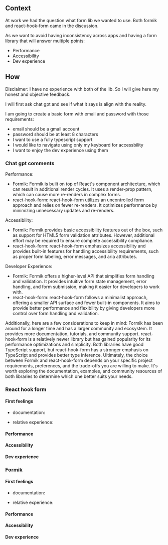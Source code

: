 ## Context

At work we had the question what form lib we wanted to use. Both formik and react-hook-form came in the discussion.

As we want to avoid having inconsistency across apps and having a form library that will answer multiple points:

- Performance
- Accessibility
- Dev experience

## How

Disclaimer: I have no experience with both of the lib. So I will give here my honest and objective feedback.

I will first ask chat gpt and see if what it says is align with the reality.

I am going to create a basic form with email and password with those requirements:

- email should be a gmail account
- password should be at least 8 characters
- I want to use a fully typescript support
- I would like to navigate using only my keyboard for accessbility
- I want to enjoy the dev experience using them

### Chat gpt comments

Performance:

- Formik: Formik is built on top of React's component architecture, which can result in additional render cycles. It uses a render-prop pattern, which can cause more re-renders in complex forms.
- react-hook-form: react-hook-form utilizes an uncontrolled form approach and relies on fewer re-renders. It optimizes performance by minimizing unnecessary updates and re-renders.

Accessibility:

- Formik: Formik provides basic accessibility features out of the box, such as support for HTML5 form validation attributes. However, additional effort may be required to ensure complete accessibility compliance.
- react-hook-form: react-hook-form emphasizes accessibility and provides built-in features for handling accessibility requirements, such as proper form labeling, error messages, and aria attributes.

Developer Experience:

- Formik: Formik offers a higher-level API that simplifies form handling and validation. It provides intuitive form state management, error handling, and form submission, making it easier for developers to work with.
- react-hook-form: react-hook-form follows a minimalist approach, offering a smaller API surface and fewer built-in components. It aims to provide better performance and flexibility by giving developers more control over form handling and validation.

Additionally, here are a few considerations to keep in mind:
Formik has been around for a longer time and has a larger community and ecosystem. It provides more documentation, tutorials, and community support.
react-hook-form is a relatively newer library but has gained popularity for its performance optimizations and simplicity.
Both libraries have good TypeScript support, but react-hook-form has a stronger emphasis on TypeScript and provides better type inference.
Ultimately, the choice between Formik and react-hook-form depends on your specific project requirements, preferences, and the trade-offs you are willing to make. It's worth exploring the documentation, examples, and community resources of both libraries to determine which one better suits your needs.

### React hook form

#### First feelings

- documentation:

- relative experience:

#### Performance

#### Accessibility

#### Dev experience

### Formik

#### First feelings

- documentation:

- relative experience:

#### Performance

#### Accessibility

#### Dev experience
